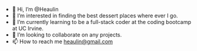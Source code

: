 - 👋 Hi, I’m @Heaulin
- 👀 I’m interested in finding the best dessert places where ever I go. 
- 🌱 I’m currently learning to be a full-stack coder at the coding bootcamp at UC Irvine.
- 💞️ I’m looking to collaborate on any projects.
- 📫 How to reach me heaulin@gmail.com

<!---
Heaulin/Heaulin is a ✨ special ✨ repository because its `README.md` (this file) appears on your GitHub profile.
You can click the Preview link to take a look at your changes.
--->
